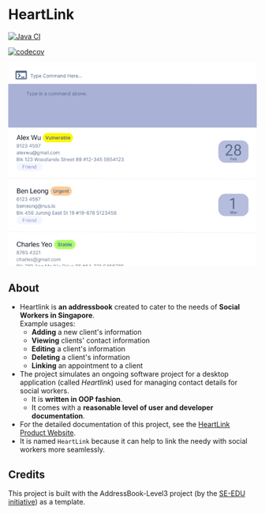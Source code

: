 # HeartLink

[![Java CI](https://github.com/AY2526S1-CS2103T-T09-1/tp/actions/workflows/gradle.yml/badge.svg?branch=master)](https://github.com/AY2526S1-CS2103T-T09-1/tp/actions/workflows/gradle.yml)

[![codecov](https://codecov.io/gh/AY2526S1-CS2103-T09-1/tp/branch/master/graph/badge.svg?token=X0CYY9ZH9P)](https://codecov.io/gh/AY2526S1-CS2103-T09-1/tp)

![Ui](docs/images/Ui.png)

## About

- Heartlink is **an addressbook** created to cater to the needs of **Social Workers in Singapore**.<br>
  Example usages:
    - **Adding** a new client's information
    - **Viewing** clients' contact information
    - **Editing** a client's information
    - **Deleting** a client's information
    - **Linking** an appointment to a client
- The project simulates an ongoing software project for a desktop application (called _Heartlink_) used for managing
  contact details for social workers.
    - It is **written in OOP fashion**.
    - It comes with a **reasonable level of user and developer documentation**.
- For the detailed documentation of this project, see
  the [HeartLink Product Website](https://ay2526s1-cs2103t-t09-1.github.io/tp/).
- It is named `HeartLink` because it can help to link the needy with social workers more seamlessly.

## Credits

This project is built with the AddressBook-Level3 project (by the [SE-EDU initiative](https://se-education.org)) as a
template.
